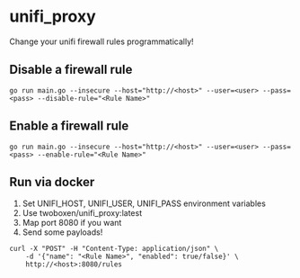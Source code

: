 # unifi_proxy
Change your unifi firewall rules programmatically!

## Disable a firewall rule
```shell
go run main.go --insecure --host="http://<host>" --user=<user> --pass=<pass> --disable-rule="<Rule Name>"
```

## Enable a firewall rule
```shell
go run main.go --insecure --host="http://<host>" --user=<user> --pass=<pass> --enable-rule="<Rule Name>"
```

## Run via docker
1. Set UNIFI_HOST, UNIFI_USER, UNIFI_PASS environment variables
2. Use twoboxen/unifi_proxy:latest
3. Map port 8080 if you want
3. Send some payloads!
```shell
curl -X "POST" -H "Content-Type: application/json" \
    -d '{"name": "<Rule Name>", "enabled": true/false}' \
    http://<host>:8080/rules
```


